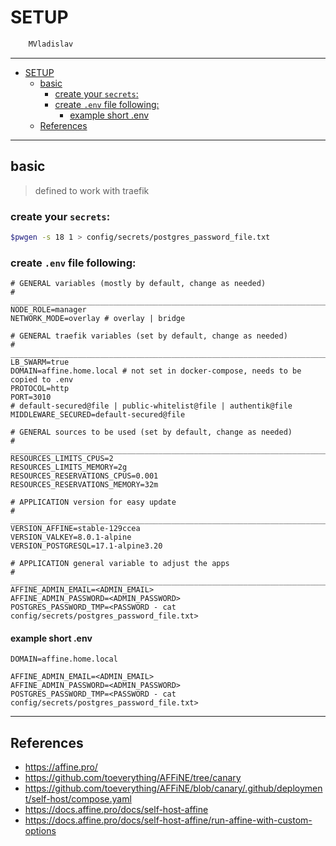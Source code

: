 # SETUP

```sh
    MVladislav
```

---

- [SETUP](#setup)
  - [basic](#basic)
    - [create your `secrets`:](#create-your-secrets)
    - [create `.env` file following:](#create-env-file-following)
      - [example short .env](#example-short-env)
  - [References](#references)

---

## basic

> defined to work with traefik

### create your `secrets`:

```sh
$pwgen -s 18 1 > config/secrets/postgres_password_file.txt
```

### create `.env` file following:

```env
# GENERAL variables (mostly by default, change as needed)
# ______________________________________________________________________________
NODE_ROLE=manager
NETWORK_MODE=overlay # overlay | bridge

# GENERAL traefik variables (set by default, change as needed)
# ______________________________________________________________________________
LB_SWARM=true
DOMAIN=affine.home.local # not set in docker-compose, needs to be copied to .env
PROTOCOL=http
PORT=3010
# default-secured@file | public-whitelist@file | authentik@file
MIDDLEWARE_SECURED=default-secured@file

# GENERAL sources to be used (set by default, change as needed)
# ______________________________________________________________________________
RESOURCES_LIMITS_CPUS=2
RESOURCES_LIMITS_MEMORY=2g
RESOURCES_RESERVATIONS_CPUS=0.001
RESOURCES_RESERVATIONS_MEMORY=32m

# APPLICATION version for easy update
# ______________________________________________________________________________
VERSION_AFFINE=stable-129ccea
VERSION_VALKEY=8.0.1-alpine
VERSION_POSTGRESQL=17.1-alpine3.20

# APPLICATION general variable to adjust the apps
# ______________________________________________________________________________
AFFINE_ADMIN_EMAIL=<ADMIN_EMAIL>
AFFINE_ADMIN_PASSWORD=<ADMIN_PASSWORD>
POSTGRES_PASSWORD_TMP=<PASSWORD - cat config/secrets/postgres_password_file.txt>
```

#### example short .env

```env
DOMAIN=affine.home.local

AFFINE_ADMIN_EMAIL=<ADMIN_EMAIL>
AFFINE_ADMIN_PASSWORD=<ADMIN_PASSWORD>
POSTGRES_PASSWORD_TMP=<PASSWORD - cat config/secrets/postgres_password_file.txt>
```

---

## References

- <https://affine.pro/>
- <https://github.com/toeverything/AFFiNE/tree/canary>
- <https://github.com/toeverything/AFFiNE/blob/canary/.github/deployment/self-host/compose.yaml>
- <https://docs.affine.pro/docs/self-host-affine>
- <https://docs.affine.pro/docs/self-host-affine/run-affine-with-custom-options>
